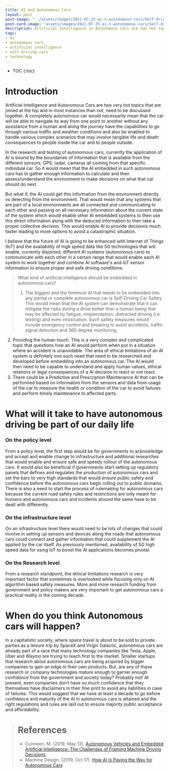 ```yaml
---
title: AI and Autonomous Cars
layout: post
post-image: "../assets/images/2021-07-25-ai-n-autonomous-cars/Self-driving-car-data-analysis.jpg"
post-card-image: "assets/images/2021-07-25-ai-n-autonomous-cars/Self-driving-car-data-analysis.jpg"
description: Artificial Intelligence in Autonomous cars are two hot topics that need to be discussed together.  How can the travelling community gain confidence and trust in autonomous cars?  Is IoT implementation the key to successful implementation of autonomous cars?
tags:
- ai
- autonomous cars
- artificial intelligence
- self driving cars
- technology
---
```


* TOC
{:toc}

# Introduction
Artificial Intelligence and Autonomous Cars are two very hot topics that are joined at the hip and in most instances than not, need to be discussed together.  A completely autonomous car would necessarily mean that the car will be able to navigate its way from one point to another without any assistance from a human and along the journey have the capabilities to go through various traffic and weather conditions and also be enabled to handle various complex scenarios that may involve tangible life and death consequences to people inside the car and to people outside.

In the research and testing of autonomous cars, currently the application of AI is bound by the boundaries of information that is available from the different sensors, GPS, radar, cameras all coming from that specific individual car.  So it would mean that the AI embedded in such autonomous cars has to gather enough information to calculate and then assess/understand the environment to make decisions on what that car should do next.

But what if, the AI could get this information from the environment directly vs detecting from the environment.  That would mean that any systems that are part of a local environments are all connected and communicating to each other and passing on all necessary information about the current state of the system which would enable other AI embedded systems to then use this direct information along with the deduced information to then take a proper collective decision.  This would enable AI to provide decisions much faster leading to more options to avoid a catastrophic situation.

I believe that the future of AI is going to be enhanced with Internet of Things (IoT) and the availability of high speed data like 5G technologies that will enable, currently disjoined, different AI systems (autonomous cars) to communicate with each other in a certain range that would enable each AI system to work together and combine AI software's and IoT sensor information to ensure proper and safe driving conditions.

> What kind of artificial intelligence should be embedded in autonomous cars?<br>
> 1. The biggest and the foremost AI that needs to be embedded into any partial or complete autonomous car is Self-Driving Car Safety.  This would mean that the AI system can demonstrate that it can mitigate the risks during a drive better than a human being that may be affected by fatigue, misperception, distracted driving (i.e. texting) and even intoxication.  Such safety measures would include emergency control and breaking to avoid accidents, traffic signal detection and 360 degree monitoring.
2. Providing the human touch.  This is a very complex and complicated topic that questions how an AI would perform when put in a situation where an accident is unavoidable.  The area of ethical limitations of an AI system is definitely one such need that need to be researched and developed before embedding into an autonomous car.  The AI would then need to be capable to understand and apply human values, ethical relations or legal consequences of a AI decision to react or not react.
3. There could be a Predictive and Prescription Maintenance AI that can be performed based on information from the sensors and data from usage of the car to measure the health or condition of the car to avoid failures and perform timely maintenance to affected parts.

# What will it take to have autonomous driving be part of our daily life <br>
### On the policy level
From a policy level, the first step would be for governments to acknowledge and accept and enable change to infrastructure and additional researches that would enable and ensure safe and speedy rollout of the autonomous cars.  It would also be beneficial if governments start setting up regulatory panels that defines and regulates the production of autonomous cars and set the bars to very high standards that would ensure public safety and confidence before the autonomous cars begin rolling out to public domains.  There is also a need to start the process of rulemaking for autonomous cars because the current road safety rules and restrictions are only meant for humans and autonomous cars and incidents around the same have to be dealt with differently.
### On the infrastructure level
On an infrastructure level there would need to be lots of changes that could involve in setting up sensors and devices along the roads that autonomous cars could connect and gather information that could supplement the AI applied by the car itself.  As previously mentioned, availability of 5G high speed data for using IoT to boost the AI applications becomes pivotal.
### On the Research level
From a research standpoint, the ethical limitations research is very important factor that sometimes is overlooked while focusing only on AI algorithm based safety measures.  More and more research funding from government and policy makers are very important to get autonomous cars a practical reality in the coming decade.

# When do you think Autonomous cars will happen?
In a capitalistic society, where space travel is about to be sold to private parties as a leisure trip by SpaceX and Virgin Galactic, autonomous cars are already part of a race that many technology companies like Tesla, Apple, Uber and Waymo are trying to reach first to the market.  Smaller startups that research about autonomous cars are being acquired by bigger companies to gain an edge in their own products.  But, are any of these research or company technologies mature enough to garner enough confidence from the government and society today?  Probably not!  At present, even companies don’t have so much confidence that they themselves have disclaimers in their fine print to avoid any liabilities in case of failures.  This would suggest that we have at least a decade to go before confidence and maturity of the AI in autonomous cars is attained and the right regulations and rules are laid out to ensure majority public acceptance and affordability.

> # References
> - Cunneen, M. (2019, May 13). [Autonomous Vehicles and Embedded Artificial Intelligence: The Challenges of Framing Machine Driving Decisions](https://www.tandfonline.com/doi/full/10.1080/08839514.2019.1600301?scroll=top&needAccess=true&)<br>
> - Machine Design. (2019, Oct 17). [How AI Is Paving the Way for Autonomous Cars](https://www.machinedesign.com/mechanical-motion-systems/article/21838234/how-ai-is-paving-the-way-for-autonomous-cars)
